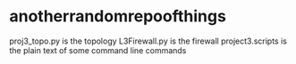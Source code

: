 # anotherrandomrepoofthings

proj3_topo.py is the topology
L3Firewall.py is the firewall
project3.scripts is the plain text of some command line commands
